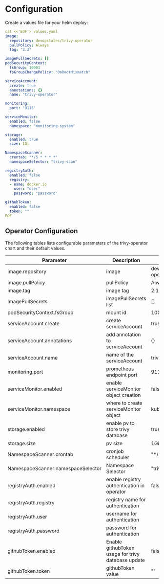 # Configuration

Create a values file for your helm deploy:

```yaml
cat <<'EOF'> values.yaml
image:
  repository: devopstales/trivy-operator
  pullPolicy: Always
  tag: "2.3"

imagePullSecrets: []
podSecurityContext:
  fsGroup: 10001
  fsGroupChangePolicy: "OnRootMismatch"

serviceAccount:
  create: true
  annotations: {}
  name: "trivy-operator"

monitoring:
  port: "9115"

serviceMonitor:
  enabled: false
  namespace: "monitoring-system"

storage:
  enabled: true
  size: 1Gi

NamespaceScanner:
  crontab: "*/5 * * * *"
  namespaceSelector: "trivy-scan"

registryAuth:
  enabled: false
  registry:
  - name: docker.io
    user: "user"
    password: "password"

githubToken:
  enabled: false
  token: ""
EOF
```

## Operator Configuration

The following tables lists configurable parameters of the trivy-operator chart and their default values.

|               Parameter             |                Description                  |                  Default                 |
| ----------------------------------- | ------------------------------------------- | -----------------------------------------|
| image.repository                    | image | devopstales/trivy-operator |
| image.pullPolicy                    | pullPolicy | Always |
| image.tag                           | image tag | 2.1 |
| imagePullSecrets                    | imagePullSecrets list | [] |
| podSecurityContext.fsGroup          | mount id | 10001 |
| serviceAccount.create               | create serviceAccount | true |
| serviceAccount.annotations          | add annotation to serviceAccount | {} |
| serviceAccount.name                 | name of the serviceAccount | trivy-operator |
| monitoring.port                     | prometheus endpoint port | 9115 |
| serviceMonitor.enabled              | enable serviceMonitor object creation | false |
| serviceMonitor.namespace            | where to create serviceMonitor object | kube-system |
| storage.enabled                     | enable pv to store trivy database | true |
| storage.size                        | pv size | 1Gi |
| NamespaceScanner.crontab            | cronjob scheduler | "*/5 * * * *" |
| NamespaceScanner.namespaceSelector  | Namespace Selector | "trivy-scan" |
| registryAuth.enabled                | enable registry authentication in operator | false |
| registryAuth.registry               | registry name for authentication |
| registryAuth.user                   | username for authentication |
| registryAuth.password               | password for authentication |
| githubToken.enabled                 | Enable githubToken usage for trivy database update | false |
| githubToken.token                   | githubToken value | "" |